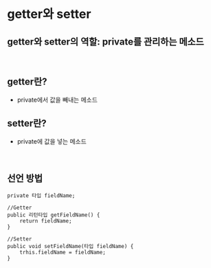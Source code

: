 # getter와 setter

## getter와 setter의 역할: private를 관리하는 메소드
<br>

## getter란?
* private에서 값을 빼내는 메소드
## setter란?
* private에 값을 넣는 메소드
<br>

## 선언 방법
```
private 타입 fieldName;

//Getter
public 리턴타입 getFieldName() {
    return fieldName;
}

//Setter
public void setFieldName(타입 fieldName) {
    trhis.fieldName = fieldName;
}
```
